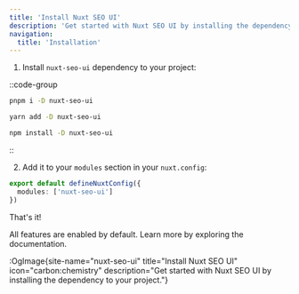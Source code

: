 ```yaml
---
title: 'Install Nuxt SEO UI'
description: 'Get started with Nuxt SEO UI by installing the dependency to your project.'
navigation:
  title: 'Installation'
---
```


1. Install `nuxt-seo-ui` dependency to your project:

::code-group

```sh [pnpm]
pnpm i -D nuxt-seo-ui
```

```bash [yarn]
yarn add -D nuxt-seo-ui
```

```bash [npm]
npm install -D nuxt-seo-ui
```

::

2. Add it to your `modules` section in your `nuxt.config`:

```ts [nuxt.config]
export default defineNuxtConfig({
  modules: ['nuxt-seo-ui']
})
```

That's it!

All features are enabled by default. Learn more by exploring the documentation.

:OgImage{site-name="nuxt-seo-ui" title="Install Nuxt SEO UI" icon="carbon:chemistry" description="Get started with Nuxt SEO UI by installing the dependency to your project."}


